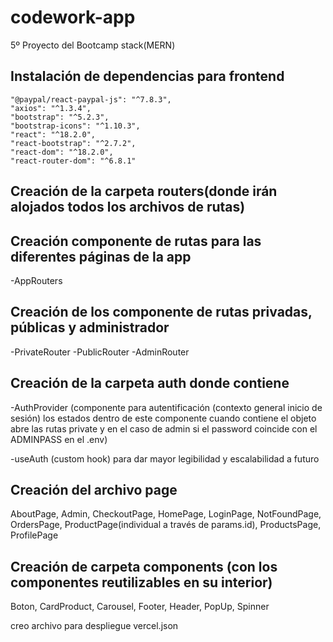 # codework-app

5º Proyecto del Bootcamp stack(MERN)

## Instalación de dependencias para frontend
    "@paypal/react-paypal-js": "^7.8.3",
    "axios": "^1.3.4",
    "bootstrap": "^5.2.3",
    "bootstrap-icons": "^1.10.3",
    "react": "^18.2.0",
    "react-bootstrap": "^2.7.2",
    "react-dom": "^18.2.0",
    "react-router-dom": "^6.8.1"


## Creación de la carpeta routers(donde irán alojados todos los archivos de rutas)

## Creación componente de rutas para las diferentes páginas de la app
-AppRouters

## Creación de los componente de rutas privadas, públicas y administrador
-PrivateRouter
-PublicRouter
-AdminRouter

## Creación de la carpeta auth donde contiene 

-AuthProvider (componente para autentificación (contexto general inicio de sesión)
los estados dentro de este componente cuando contiene el objeto abre las rutas private y en el caso de
admin si el password coincide con el ADMINPASS en el .env)

-useAuth (custom hook) para dar mayor legibilidad y escalabilidad a futuro


## Creación del archivo page
AboutPage,
Admin,
CheckoutPage,
HomePage,
LoginPage,
NotFoundPage,
OrdersPage,
ProductPage(individual a través de params.id),
ProductsPage,
ProfilePage

## Creación de carpeta components (con los componentes reutilizables en su interior)
Boton,
CardProduct,
Carousel,
Footer,
Header,
PopUp,
Spinner

creo archivo para despliegue vercel.json



